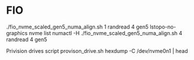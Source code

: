 # FIO
 ./fio_nvme_scaled_gen5_numa_align.sh 1 randread 4 gen5
  lstopo-no-graphics
 nvme list
 numactl -H
./fio_nvme_scaled_gen5_numa_align.sh 4 randread 4 gen5
 
 Privision drives script
 provison_drive.sh
 hexdump -C /dev/nvme0n1 | head

